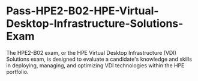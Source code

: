 # Pass-HPE2-B02-HPE-Virtual-Desktop-Infrastructure-Solutions-Exam
The HPE2-B02 exam, or the HPE Virtual Desktop Infrastructure (VDI) Solutions exam, is designed to evaluate a candidate's knowledge and skills in deploying, managing, and optimizing VDI technologies within the HPE portfolio. 
